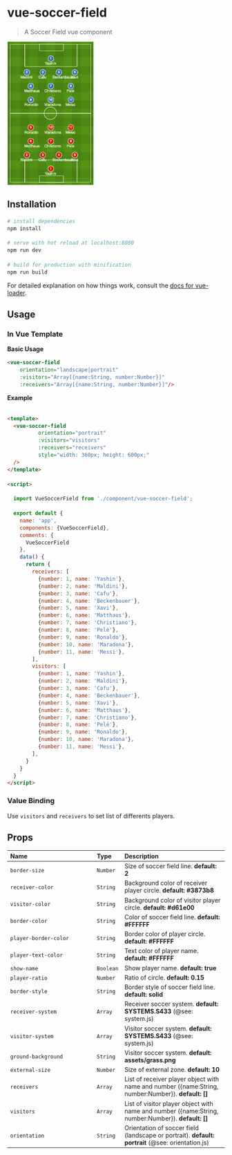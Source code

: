 # vue-soccer-field

> A Soccer Field vue component

<img src="https://raw.githubusercontent.com/platone/vue-soccer-field/main/screenshot/vue-soccer-field-1.png" width="200" />

## Installation

``` bash
# install dependencies
npm install

# serve with hot reload at localhost:8080
npm run dev

# build for production with minification
npm run build
```

For detailed explanation on how things work, consult the [docs for vue-loader](http://vuejs.github.io/vue-loader).

## Usage

### In Vue Template

**Basic Usage**
```html
<vue-soccer-field 
	orientation="landscape|portrait" 
	:visitors="Array[{name:String, number:Number}]" 
	:receivers="Array[{name:String, number:Number}]"/>
```

**Example**
```html

<template>
  <vue-soccer-field
          orientation="portrait"
          :visitors="visitors"
          :receivers="receivers"
          style="width: 360px; height: 600px;"
  />
</template>

<script>

  import VueSoccerField from './component/vue-soccer-field';

  export default {
    name: 'app',
    components: {VueSoccerField},
    comments: {
      VueSoccerField
    },
    data() {
      return {
        receivers: [
          {number: 1, name: 'Yashin'},
          {number: 2, name: 'Maldini'},
          {number: 3, name: 'Cafu'},
          {number: 4, name: 'Beckenbauer'},
          {number: 5, name: 'Xavi'},
          {number: 6, name: 'Matthaus'},
          {number: 7, name: 'Christiano'},
          {number: 8, name: 'Pelé'},
          {number: 9, name: 'Ronaldo'},
          {number: 10, name: 'Maradona'},
          {number: 11, name: 'Messi'},
        ],
        visitors: [
          {number: 1, name: 'Yashin'},
          {number: 2, name: 'Maldini'},
          {number: 3, name: 'Cafu'},
          {number: 4, name: 'Beckenbauer'},
          {number: 5, name: 'Xavi'},
          {number: 6, name: 'Matthaus'},
          {number: 7, name: 'Christiano'},
          {number: 8, name: 'Pelé'},
          {number: 9, name: 'Ronaldo'},
          {number: 10, name: 'Maradona'},
          {number: 11, name: 'Messi'},
        ],
      }
    }
  }
</script>

```

### Value Binding
Use `visitors` and `receivers` to set list of differents players.


## Props

| Name&nbsp;&nbsp;&nbsp;&nbsp;&nbsp;&nbsp;&nbsp;&nbsp;&nbsp;&nbsp;&nbsp;&nbsp;&nbsp;&nbsp;&nbsp;&nbsp;&nbsp;&nbsp;&nbsp;&nbsp;&nbsp;&nbsp;&nbsp;&nbsp;&nbsp;&nbsp;&nbsp;&nbsp;&nbsp;&nbsp;&nbsp;&nbsp;&nbsp;&nbsp;&nbsp;&nbsp;&nbsp;&nbsp;&nbsp; | Type | Description |
| ---------------------- | :-------- | :--- |
| `border-size`          | `Number`  | Size of soccer field line. **default: 2**  |
| `receiver-color`       | `String`  | Background color of receiver player circle. **default: #3873b8**  |
| `visitor-color`  	     | `String`  | Background color of visitor player circle. **default: #d61e00**  |
| `border-color`  	     | `String`  | Color of soccer field line. **default: #FFFFFF**  |
| `player-border-color`  | `String`  | Border color of player circle. **default: #FFFFFF**  |
| `player-text-color`  	 | `String`  | Text color of player name. **default: #FFFFFF**  |
| `show-name`            | `Boolean` | Show player name. **default: true**  |
| `player-ratio`         | `Number`  | Ratio of circle. **default: 0.15**  |
| `border-style`         | `String`  | Border style of soccer field line. **default: solid**  |
| `receiver-system`      | `Array`   | Receiver soccer system. **default: SYSTEMS.S433**  (@see: system.js) |
| `visitor-system`       | `Array`   | Visitor soccer system. **default: SYSTEMS.S433**  (@see: system.js) |
| `ground-background`    | `String`  | Visitor soccer system. **default: assets/grass.png** |
| `external-size`        | `Number`  | Size of external zone. **default: 10** |
| `receivers`            | `Array`   | List of receiver player object with name and number ({name:String, number:Number}). **default: []** |
| `visitors`             | `Array`   | List of visitor player object with name and number ({name:String, number:Number}). **default: []** |
| `orientation`          | `String`  | Orientation of soccer field (landscape or portrait). **default: portrait**  (@see: orientation.js) |
